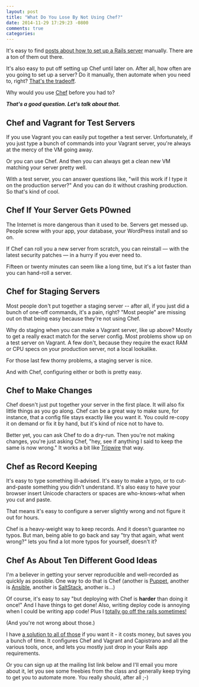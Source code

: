 ```yaml
---
layout: post
title: "What Do You Lose By Not Using Chef?"
date: 2014-11-29 17:29:23 -0800
comments: true
categories: 
---
```


It's easy to find <a
href="http://robmclarty.com/blog/how-to-setup-a-production-server-for-rails-4"
target="_blank">posts about how to set up a Rails server</a> manually. There
are a ton of them out there.

It's also easy to put off setting up Chef until later on. After all, how often
are you going to set up a server? Do it manually, then automate when you need
to, right? <a href="http://xkcd.com/1205/" target="_blank">That's the
tradeoff</a>.

Why would you use <a href="http://www.getchef.com">Chef</a> before you had to?

<b><i>That's a good question. Let's talk about that.</i></b>

## Chef and Vagrant for Test Servers

If you use Vagrant you can easily put together a test server. Unfortunately,
if you just type a bunch of commands into your Vagrant server, you're always
at the mercy of the VM going away.

Or you can use Chef. And then you can always get a clean new VM matching your
server pretty well.

With a test server, you can answer questions like, "will this work if I type
it on the production server?" And you can do it without crashing
production. So that's kind of cool.

<!--more-->

## Chef If Your Server Gets P0wned

The Internet is more dangerous than it used to be. Servers get messed
up. People screw with your app, your database, your WordPress install and so
on.

If Chef can roll you a new server from scratch, you can reinstall &mdash; with
the latest security patches &mdash; in a hurry if you ever need to.

Fifteen or twenty minutes can seem like a long time, but it's a lot faster
than you can hand-roll a server.

## Chef for Staging Servers

Most people don't put together a staging server -- after all, if you just did
a bunch of one-off commands, it's a pain, right?  "Most people" are missing
out on that being easy because they're not using Chef.

Why do staging when you can make a Vagrant server, like up above? Mostly to
get a really exact match for the server config. Most problems show up on a
test server on Vagrant. A few don't, because they require the exact RAM or CPU
specs on your production server, not a local lookalike.

For those last few thorny problems, a staging server is nice.

And with Chef, configuring either or both is pretty easy.

## Chef to Make Changes

Chef doesn't just put together your server in the first place. It will also
fix little things as you go along. Chef can be a great way to make sure, for
instance, that a config file stays exactly like you want it. You could re-copy
it on demand or fix it by hand, but it's kind of nice not to have to.

Better yet, you can ask Chef to do a dry-run. Then you're not making changes,
you're just asking Chef, "hey, see if anything I said to keep the same is now
wrong."  It works a bit like <a href="http://www.tripwire.com">Tripwire</a>
that way.

## Chef as Record Keeping

It's easy to type something ill-advised. It's easy to make a typo, or to
cut-and-paste something you didn't understand. It's also easy to have your
browser insert Unicode characters or spaces are who-knows-what when you cut
and paste.

That means it's easy to configure a server slightly wrong and not figure it
out for hours.

Chef is a heavy-weight way to keep records. And it doesn't guarantee no
typos. But man, being able to go back and say "try that again, what went
wrong?" lets you find a lot more typos for yourself, doesn't it?

## Chef As About Ten Different Good Ideas

I'm a believer in getting your server reproducible and well-recorded as
quickly as possible. One way to do that is Chef (another is <a
href="http://puppetlabs.com" target="_blank">Puppet</a>, another is <a
href="http://ansible.com" target="_blank">Ansible</a>, another is <a
href="http://saltstack.com" target="_blank">SaltStack</a>, another is...)

Of course, it's easy to say "but deploying with Chef is <b>harder</b> than
doing it once!" And I have things to get done! Also, writing deploy code is
annoying when I could be writing app code! Plus I <a
href="http://xkcd.com/1319/" target="_blank">totally go off the rails
sometimes!</a>

(And you're not wrong about those.)

I have <a href="http://rails-deploy-in-an-hour.com">a solution to all of
those</a> if you want it - it costs money, but saves you a bunch of time.
It configures Chef and Vagrant and Capistrano and all the various tools,
once, and lets you mostly just drop in your Rails app requirements.

Or you can sign up at the mailing list link below and I'll email you more
about it, let you see some freebies from the class and generally keep trying
to get you to automate more. You really should, after all ;-)
